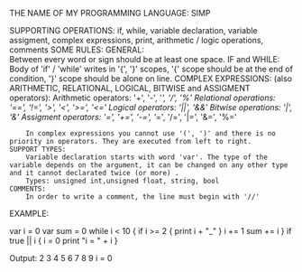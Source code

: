THE NAME OF MY PROGRAMMING LANGUAGE: SIMP

SUPPORTING OPERATIONS: 
    if, while, variable declaration, variable assigment, complex expressions, print, arithmetic / logic operations, comments
SOME RULES:
    GENERAL:    
        Between every word or sign should be at least one space.
    IF and WHILE: 
        Body of 'if' / 'while' writes in '{', '}' scopes, '{' scope should be at the end of condition, '}' scope should be alone on line.
    COMPLEX EXPRESSIONS: (also ARITHMETIC, RELATIONAL, LOGICAL, BITWISE and ASSIGMENT operators):
        Arithmetic operators: 
            '+', '-', '*', '/', '%'
        Relational operations:
            '==', '!=', '>', '<', '>=', '<='
        Logical operators: 
            '||', '&&'
        Bitwise operations:
            '|', '&'
        Assigment operators: 
            '=', '+=', '-=', '*=', '/=', '|=', '&=', '%='

        In complex expressions you cannot use '(', ')' and there is no priority in operators. They are executed from left to right.
    SUPPORT TYPES:
        Variable declaration starts with word 'var'. The type of the variable depends on the argument, it can be changed on any other type and it cannot declarated twice (or more) .
        Types: unsigned int,unsigned float, string, bool
    COMMENTS:
        In order to write a comment, the line must begin with '//'


EXAMPLE:


var i = 0
var sum = 0
while i < 10 {
	if i >= 2 {
        print i + "_"
	}
    i += 1
    sum += i
}
if true || i {
    i = 0
    print "i = " + i
}

Output: 2 3 4 5 6 7 8 9 i = 0

